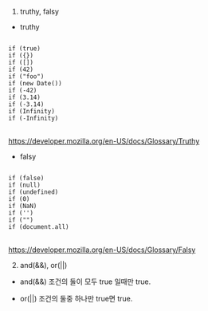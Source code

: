 1. truthy, falsy
- truthy

<pre>
<code>
if (true)
if ({})
if ([])
if (42)
if ("foo")
if (new Date())
if (-42)
if (3.14)
if (-3.14)
if (Infinity)
if (-Infinity)
</code>
</pre>

https://developer.mozilla.org/en-US/docs/Glossary/Truthy

- falsy
<pre>
<code>
if (false)
if (null)
if (undefined)
if (0)
if (NaN)
if ('')
if ("")
if (document.all)
</code>
</pre>

https://developer.mozilla.org/en-US/docs/Glossary/Falsy

2. and(&&), or(||)
- and(&&)
조건의 둘이 모두 true 일때만 true.

- or(||)
조건의 둘중 하나만 true면 true.

